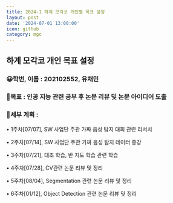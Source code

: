 ```yaml
---
title: 2024-1 하계 모각코 개인별 목표 설정
layout: post
date: '2024-07-01 13:00:00'
icon: github
category: mgc
---
```


## 하계 모각코 개인 목표 설정
### 😀학번, 이름 : 202102552, 유채민
### 🎡목표 : 인공 지능 관련 공부 후 논문 리뷰 및 논문 아이디어 도출

### 📄세부 계획 :
• 1주차[07/07], SW 사업단 주관 가짜 음성 탐지 대회 관련 리서치

• 2주차[07/14], SW 사업단 주관 가짜 음성 탐지 데이터 증강

• 3주차[07/21], 대조 학습, 반 지도 학습 관련 학습

• 4주차[07/28], CV관련 논문 리뷰 및 정리

• 5주차[08/04], Segmentation 관련 논문 리뷰 및 정리

• 6주차[01/12], Object Detection 관련 논문 리뷰 및 정리
